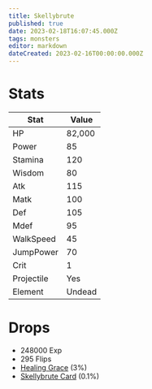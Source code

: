 ```yaml
---
title: Skellybrute
published: true
date: 2023-02-18T16:07:45.000Z
tags: monsters
editor: markdown
dateCreated: 2023-02-16T00:00:00.000Z
---
```


# Stats
|Stat|Value|
|-|-|
|HP|82,000|
|Power|85|
|Stamina|120|
|Wisdom|80|
|Atk|115|
|Matk|100|
|Def|105|
|Mdef|95|
|WalkSpeed|45|
|JumpPower|70|
|Crit|1|
|Projectile|Yes|
|Element|Undead|

# Drops
 * 248000 Exp
 * 295 Flips
 * [Healing Grace](/items/healing-grace.md) (3%)
 * [Skellybrute Card](/items/skellybrute-card.md) (0.1%)
